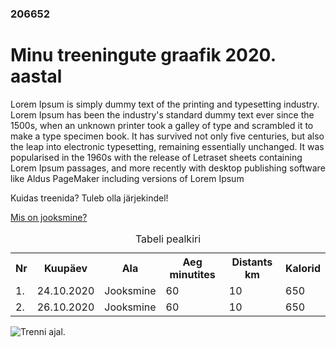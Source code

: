 <!DOCTYPE html>
<html>

<head>
    <meta charset="utf-8">
    <meta name="author" content=" ">
    <meta name="keywords" content="trennigraafik">
    <meta name="viewport" content="width=device-width, initial-scale=1.0">
    <link rel="stylesheet" type="text/css" href="sporditabel.css">
</head>

<body>
    <h3>206652</h3>
    <h1>Minu treeningute graafik 2020. aastal</h1>
    <p title="Tekst">Lorem Ipsum is simply dummy text of the printing and typesetting industry. Lorem Ipsum has been the
        industry's
        standard dummy text ever since the 1500s, when an unknown printer took a galley of type and scrambled it to make
        a type specimen book. It has survived not only five centuries, but also the leap into electronic typesetting,
        remaining essentially unchanged. It was popularised in the 1960s with the release of Letraset sheets containing
        Lorem Ipsum passages, and more recently with desktop publishing software like Aldus PageMaker including versions
        of Lorem Ipsum</p>
    <div class="tooltip">Kuidas treenida?
        <span class="tooltiptext">Tuleb olla järjekindel!</span>
    </div>
    <p>
        <a href="https://en.wikipedia.org/wiki/Running">Mis on jooksmine?</a>
    </p>
    <div>
        <table>
            <caption>Tabeli pealkiri</caption>
            <tr>
                <th>Nr</th>
                <th>Kuupäev</th>
                <th>Ala</th>
                <th>Aeg minutites</th>
                <th>Distants km</th>
                <th>Kalorid</th>
            </tr>
            <tr>
                <td>1.</td>
                <td>24.10.2020</td>
                <td>Jooksmine</td>
                <td>60</td>
                <td>10</td>
                <td>650</td>
            </tr>
            <tr>
                <td>2.</td>
                <td>26.10.2020</td>
                <td>Jooksmine</td>
                <td>60</td>
                <td>10</td>
                <td>650</td>
            </tr>
        </table>
    </div>
    <div id="pilt">
        <img src="https://cdn.vox-cdn.com/thumbor/KO_gWQtcDEpfVrmVFuJnb9EYHo0=/0x40:1000x790/1200x800/filters:focal(0x40:1000x790)/cdn.vox-cdn.com/uploads/chorus_image/image/46889290/shutterstock_266758136.0.0.jpg"
            alt="Trenni ajal.">
    </div>
</body>

</html>
